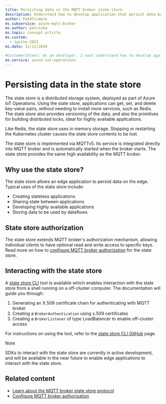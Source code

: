 ```yaml
---
title: Persisting data in the MQTT broker state store
description: Understand how to develop application that persist data between sessions using the state store.
author: PatAltimore
ms.subservice: azure-mqtt-broker
ms.author: patricka
ms.topic: concept-article
ms.custom:
  - ignite-2023
ms.date: 11/12/2024

#CustomerIntent: As an developer, I want understand how to develop application that persist data between sessions using the state store.
ms.service: azure-iot-operations
---
```


# Persisting data in the state store

The state store is a distributed storage system, deployed as part of Azure IoT Operations. Using the state store, applications can get, set, and delete key-value pairs, without needing to install more services, such as Redis. The state store also provides versioning of the data, and also the primitives for building distributed locks, ideal for highly available applications.

Like Redis, the state store uses in memory storage. Stopping or restarting the Kubernetes cluster causes the state store contents to be lost.

The state store is implemented via MQTTv5. Its service is integrated directly into MQTT broker and is automatically started when the broker starts. The state store provides the same high availability as the MQTT broker.

## Why use the state store?

The state store allows an edge application to persist data on the edge. Typical uses of the state store include:

* Creating stateless applications
* Sharing state between applications
* Developing highly available applications
* Storing data to be used by dataflows

## State store authorization

The state store extends MQTT broker's authorization mechanism, allowing individual clients to have optional read and write access to specific keys. Read more on how to [configure MQTT broker authorization](../manage-mqtt-broker/howto-configure-authorization.md) for the state store.

## Interacting with the state store

A [state store CLI](https://github.com/Azure-Samples/explore-iot-operations/tree/main/tools/statestore-cli) tool is available which enables interaction with the state store from a shell running on a off-cluster computer. The documentation will guide you through:

1. Generating an X.509 certificate chain for authenticating with MQTT broker
1. Creating a `BrokerAuthentication` using x.509 certificates
1. Creating a `BrokerListener` of type LoadBalancer to enable off-cluster access

For instructions on using the tool, refer to the [state store CLI GitHub](https://github.com/Azure-Samples/explore-iot-operations/tree/main/tools/statestore-cli) page.

> [!NOTE]
> SDKs to interact with the state store are currently in active development, and will be available in the near future to enable edge applications to interact with the state store.

## Related content

* [Learn about the MQTT broker state store protocol](concept-about-state-store-protocol.md)
* [Configure MQTT broker authorization](../manage-mqtt-broker/howto-configure-authorization.md)
